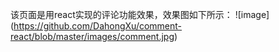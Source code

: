 该页面是用react实现的评论功能效果，效果图如下所示：
 ![image]
  (https://github.com/DahongXu/comment-react/blob/master/images/comment.jpg)

